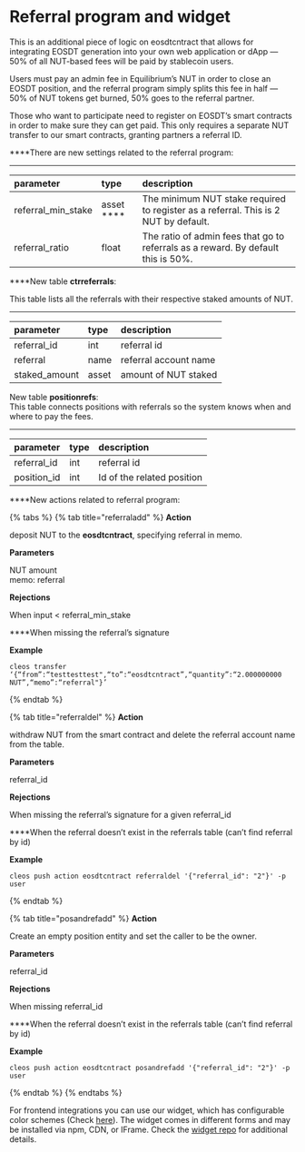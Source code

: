 # Referral program and widget

This is an additional piece of logic on eosdtcntract that allows for integrating EOSDT generation into your own web application or dApp — 50% of all NUT-based fees will be paid by stablecoin users.

Users must pay an admin fee in Equilibrium’s NUT in order to close an EOSDT position, and the referral program simply splits this fee in half — 50% of NUT tokens get burned, 50% goes to the referral partner.  


Those who want to participate need to register on EOSDT’s smart contracts in order to make sure they can get paid. This only requires a separate NUT transfer to our smart contracts, granting partners a referral ID.

  
****There are new settings related to the referral program:  
  
  
****

| **parameter** | **type** | **description** |
| :--- | :--- | :--- |
| referral\_min\_stake | asset **** | The minimum NUT stake required to register as a referral. This is 2 NUT by default.  |
| referral\_ratio | float | The ratio of admin fees that go to referrals as a reward. By default this is 50%. |

  
****New table **ctrreferrals**:

This table lists all the referrals with their respective staked amounts of NUT.  
****

| **parameter** | **type** | **description** |
| :--- | :--- | :--- |
| referral\_id | int | referral id |
| referral | name | referral account name |
| staked\_amount | asset | amount of NUT staked |

New table **positionrefs**:  
This table connects positions with referrals so the system knows when and where to pay the fees.  
  
****

| **parameter** | **type** | **description** |
| :--- | :--- | :--- |
| referral\_id | int | referral id |
| position\_id | int | Id of the related position |

  
****New actions related to referral program:

{% tabs %}
{% tab title="referraladd" %}
**Action**

deposit NUT to the **eosdtcntract**, specifying referral in memo. 

**Parameters**

NUT amount  
memo: referral

**Rejections**

When input &lt; referral\_min\_stake  
  
****When missing the referral’s signature

**Example**

```text
cleos transfer ‘{“from”:“testtesttest",“to”:“eosdtcntract”,“quantity”:“2.000000000 NUT”,“memo”:“referral"}’
```
{% endtab %}

{% tab title="referraldel" %}
**Action**

withdraw NUT from the smart contract and delete the referral account name from the table.

**Parameters**

referral\_id

**Rejections**

When missing the referral’s signature for a given referral\_id  
  
****When the referral doesn’t exist in the referrals table \(can’t find referral by id\)

**Example**

```text
cleos push action eosdtcntract referraldel '{"referral_id": "2"}' -p user
```
{% endtab %}

{% tab title="posandrefadd" %}
**Action**

Create an empty position entity and set the caller to be the owner.

**Parameters**

referral\_id

**Rejections**

When missing referral\_id  
  
****When the referral doesn’t exist in the referrals table \(can’t find referral by id\)

  
**Example**

```text
cleos push action eosdtcntract posandrefadd '{"referral_id": "2"}' -p user
```
{% endtab %}
{% endtabs %}



For frontend integrations you can use our widget, which has configurable color schemes \(Check [here](https://partner.eosdt.com/en)\). The widget comes in different forms and may be installed via npm, CDN, or IFrame. Check the [widget repo](https://github.com/equilibrium-eosdt/widget) for additional details.     


